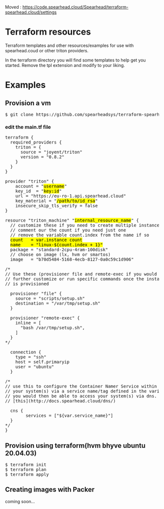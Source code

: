 Moved : https://code.spearhead.cloud/Spearhead/terraform-spearhead.cloud/settings

# Terraform resources
Terraform templates and other resources/examples for use with spearhead.coud or 
other triton providers.

In the terraform directory you will find some templates to help get you started.
Remove the tpl extension and modify to your liking.


# Examples
## Provision a vm 
<pre>
$ git clone https://github.com/spearheadsys/terraform-spearhead.cloud.git
</pre>
### edit the main.tf file
<pre>
terraform {
  required_providers {
    triton = {
      source = "joyent/triton"
      version = "0.8.2"
    }
  }
}

provider "triton" {
    account = "<mark>username</mark>"
    key_id  = "<mark>key:id</mark>"
    url = "https://eu-ro-1.api.spearhead.cloud"
    key_material = "<mark>/path/to/id_rsa</mark>"
    insecure_skip_tls_verify = false
}

resource "triton_machine" "<mark>internal_resource_name</mark>" {
  // customize these if you need to create multiple instances
  // comment our the count if you need just one
  // remove the variable count.index from the name if so
  <mark>count   = var.instance_count</mark>
  <mark>name    = "linux-${count.index + 1}"</mark>
  package = "standard-2cpu-4ram-100disk"
  // choose on image (lx, hvm or smartos)
  image   = "b70d5484-5168-4ecb-8127-0a0c59c1d906"

/*
// Use these (provisioner file and remote-exec if you would like to 
// further customize or run specific commands once the instance 
// is provisioned

  provisioner "file" {
    source = "scripts/setup.sh"
    destination = "/var/tmp/setup.sh"
  }

  provisioner "remote-exec" {
    inline = [
      "bash /var/tmp/setup.sh",
    ]
  }
*/

  connection {
    type = "ssh"
    host = self.primaryip
    user = "ubuntu"
  }

/*
// use this to configure the Container Namer Service within triton and access
// your system(s) via a service name/tag defined in the variables.tf file
// you would then be able to access your system(s) via dns. For more details see
// [this](http://docs.spearhead.cloud/dns/)

  cns {
        services = ["${var.service_name}"]
  }
*/
}
</pre>

## Provision using terraform(hvm bhyve ubuntu 20.04.03)
<pre>
$ terraform init
$ terraform plan
$ terraform apply
</pre>


## Creating images with Packer
coming soon...
